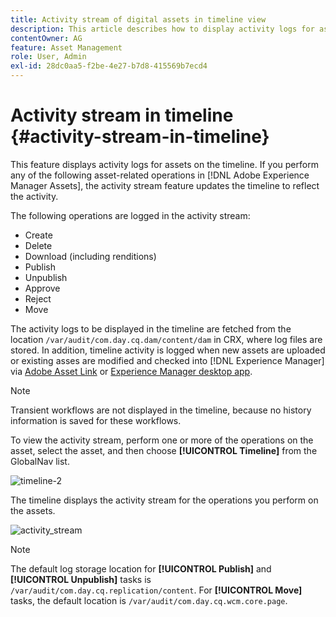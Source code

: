 ```yaml
---
title: Activity stream of digital assets in timeline view
description: This article describes how to display activity logs for assets on the timeline.
contentOwner: AG
feature: Asset Management
role: User, Admin
exl-id: 28dc0aa5-f2be-4e27-b7d8-415569b7ecd4
---
```

# Activity stream in timeline {#activity-stream-in-timeline}

This feature displays activity logs for assets on the timeline. If you perform any of the following asset-related operations in [!DNL Adobe Experience Manager Assets], the activity stream feature updates the timeline to reflect the activity.

The following operations are logged in the activity stream:

* Create
* Delete
* Download (including renditions)
* Publish
* Unpublish
* Approve
* Reject
* Move

The activity logs to be displayed in the timeline are fetched from the location `/var/audit/com.day.cq.dam/content/dam` in CRX, where log files are stored. In addition, timeline activity is logged when new assets are uploaded or existing asses are modified and checked into [!DNL Experience Manager] via [Adobe Asset Link](https://helpx.adobe.com/enterprise/admin-guide.html/enterprise/using/manage-assets-using-adobe-asset-link.ug.html) or [Experience Manager desktop app](https://experienceleague.adobe.com/docs/experience-manager-desktop-app/using/release-notes.html).

>[!NOTE]
>
>Transient workflows are not displayed in the timeline, because no history information is saved for these workflows.

To view the activity stream, perform one or more of the operations on the asset, select the asset, and then choose **[!UICONTROL Timeline]** from the GlobalNav list.

![timeline-2](assets/timeline-2.png)

The timeline displays the activity stream for the operations you perform on the assets.

![activity_stream](assets/activity_stream.png)

>[!NOTE]
>
>The default log storage location for **[!UICONTROL Publish]** and **[!UICONTROL Unpublish]** tasks is `/var/audit/com.day.cq.replication/content`. For **[!UICONTROL Move]** tasks, the default location is `/var/audit/com.day.cq.wcm.core.page`.
